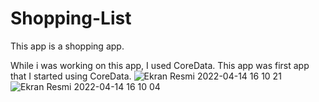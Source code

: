 # Shopping-List
This app is a shopping app.

While i was working on this app, I used CoreData. This app was first app that I started using CoreData.
![Ekran Resmi 2022-04-14 16 10 21](https://user-images.githubusercontent.com/75434270/163397617-589077cd-847a-43a3-b552-ab6c0955c5de.png)
![Ekran Resmi 2022-04-14 16 10 04](https://user-images.githubusercontent.com/75434270/163397622-7b70079d-d599-4fe4-aabe-49c622a06649.png)
